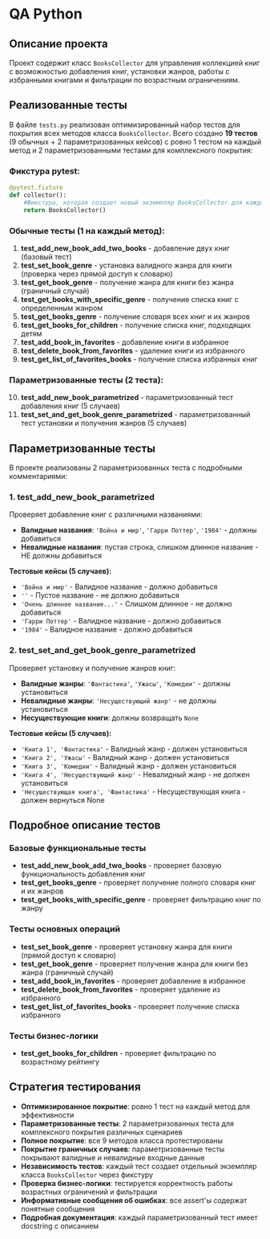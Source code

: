 # QA Python

## Описание проекта

Проект содержит класс `BooksCollector` для управления коллекцией книг с возможностью добавления книг, установки жанров, работы с избранными книгами и фильтрации по возрастным ограничениям.

## Реализованные тесты

В файле `tests.py` реализован оптимизированный набор тестов для покрытия всех методов класса `BooksCollector`. Всего создано **19 тестов** (9 обычных + 2 параметризованных кейсов) с ровно 1 тестом на каждый метод и 2 параметризованными тестами для комплексного покрытия:

### Фикстура pytest:
```python
@pytest.fixture
def collector():
    #Фикстура, которая создает новый экземпляр BooksCollector для каждого теста
    return BooksCollector()
```

### Обычные тесты (1 на каждый метод):

1. **test_add_new_book_add_two_books** - добавление двух книг (базовый тест)
2. **test_set_book_genre** - установка валидного жанра для книги (проверка через прямой доступ к словарю)
3. **test_get_book_genre** - получение жанра для книги без жанра (граничный случай)
4. **test_get_books_with_specific_genre** - получение списка книг с определенным жанром
5. **test_get_books_genre** - получение словаря всех книг и их жанров
6. **test_get_books_for_children** - получение списка книг, подходящих детям
7. **test_add_book_in_favorites** - добавление книги в избранное
8. **test_delete_book_from_favorites** - удаление книги из избранного
9. **test_get_list_of_favorites_books** - получение списка избранных книг

### Параметризованные тесты (2 теста):

10. **test_add_new_book_parametrized** - параметризованный тест добавления книг (5 случаев)
11. **test_set_and_get_book_genre_parametrized** - параметризованный тест установки и получения жанров (5 случаев)

## Параметризованные тесты

В проекте реализованы 2 параметризованных теста с подробными комментариями:

### 1. test_add_new_book_parametrized
Проверяет добавление книг с различными названиями:
- **Валидные названия**: `'Война и мир'`, `'Гарри Поттер'`, `'1984'` - должны добавиться
- **Невалидные названия**: пустая строка, слишком длинное название - НЕ должны добавиться

**Тестовые кейсы (5 случаев):**
- `'Война и мир'` - Валидное название - должно добавиться
- `''` - Пустое название - не должно добавиться  
- `'Очень длинное название...'` - Слишком длинное - не должно добавиться
- `'Гарри Поттер'` - Валидное название - должно добавиться
- `'1984'` - Валидное название - должно добавиться

### 2. test_set_and_get_book_genre_parametrized
Проверяет установку и получение жанров книг:
- **Валидные жанры**: `'Фантастика'`, `'Ужасы'`, `'Комедии'` - должны установиться
- **Невалидные жанры**: `'Несуществующий жанр'` - не должны установиться
- **Несуществующие книги**: должны возвращать `None`

**Тестовые кейсы (5 случаев):**
- `'Книга 1', 'Фантастика'` - Валидный жанр - должен установиться
- `'Книга 2', 'Ужасы'` - Валидный жанр - должен установиться
- `'Книга 3', 'Комедии'` - Валидный жанр - должен установиться
- `'Книга 4', 'Несуществующий жанр'` - Невалидный жанр - не должен установиться
- `'Несуществующая книга', 'Фантастика'` - Несуществующая книга - должен вернуться None

## Подробное описание тестов

### Базовые функциональные тесты
- **test_add_new_book_add_two_books** - проверяет базовую функциональность добавления книг
- **test_get_books_genre** - проверяет получение полного словаря книг и их жанров
- **test_get_books_with_specific_genre** - проверяет фильтрацию книг по жанру

### Тесты основных операций
- **test_set_book_genre** - проверяет установку жанра для книги (прямой доступ к словарю)
- **test_get_book_genre** - проверяет получение жанра для книги без жанра (граничный случай)
- **test_add_book_in_favorites** - проверяет добавление в избранное
- **test_delete_book_from_favorites** - проверяет удаление из избранного
- **test_get_list_of_favorites_books** - проверяет получение списка избранного

### Тесты бизнес-логики
- **test_get_books_for_children** - проверяет фильтрацию по возрастному рейтингу

## Стратегия тестирования

- **Оптимизированное покрытие**: ровно 1 тест на каждый метод для эффективности
- **Параметризованные тесты**: 2 параметризованных теста для комплексного покрытия различных сценариев
- **Полное покрытие**: все 9 методов класса протестированы
- **Покрытие граничных случаев**: параметризованные тесты покрывают валидные и невалидные входные данные
- **Независимость тестов**: каждый тест создает отдельный экземпляр класса `BooksCollector` через фикстуру
- **Проверка бизнес-логики**: тестируется корректность работы возрастных ограничений и фильтрации
- **Информативные сообщения об ошибках**: все assert'ы содержат понятные сообщения
- **Подробная документация**: каждый параметризованный тест имеет docstring с описанием